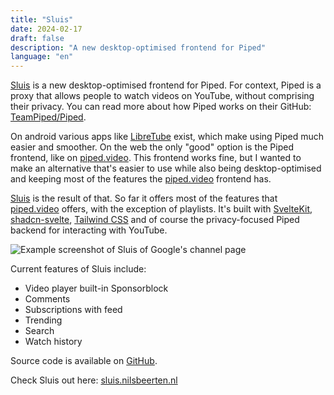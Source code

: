 ```yaml
---
title: "Sluis"
date: 2024-02-17
draft: false
description: "A new desktop-optimised frontend for Piped"
language: "en"
---
```


[Sluis](https://sluis.nilsbeerten.nl) is a new desktop-optimised frontend for Piped.
For context, Piped is a proxy that allows people to watch videos on YouTube,
without comprising their privacy. You can read more about how Piped
works on their GitHub: [TeamPiped/Piped](https://github.com/TeamPiped/Piped).

On android various apps like [LibreTube](https://github.com/libre-tube/LibreTube)
exist, which make using Piped much easier and smoother.
On the web the only "good" option is the Piped
frontend, like on [piped.video](https://piped.video). This frontend works
fine, but I wanted to make an alternative that's easier to use while also
being desktop-optimised and keeping most of the features the
[piped.video](https://piped.video) frontend has.

[Sluis](https://sluis.nilsbeerten.nl) is the result of that. So far it offers most of the features that
[piped.video](https://piped.video) offers, with the exception of playlists.
It's built with [SvelteKit](https://kit.svelte.dev),
[shadcn-svelte](https://www.shadcn-svelte.com/),
[Tailwind CSS](https://tailwindcss.com/) and
of course the privacy-focused Piped backend for interacting with YouTube.

![Example screenshot of Sluis of Google's channel page](./sluis_example.avif)

Current features of Sluis include:

-   Video player built-in Sponsorblock
-   Comments
-   Subscriptions with feed
-   Trending
-   Search
-   Watch history

Source code is available on [GitHub](https://github.com/nbeerten/sluis).

Check Sluis out here: [sluis.nilsbeerten.nl](https://sluis.nilsbeerten.nl)
